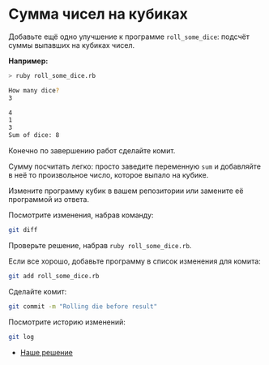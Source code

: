 # Сумма чисел на кубиках 

Добавьте ещё одно улучшение к программе `roll_some_dice`: подсчёт суммы выпавших на кубиках чисел.

**Например:**

```sh
> ruby roll_some_dice.rb

How many dice?
3

4
1
3
Sum of dice: 8
```

Конечно по завершению работ сделайте комит.

<div class="rubyrush-task-hint">

Сумму посчитать легко: просто заведите переменную `sum` и добавляйте в неё то произвольное число, которое выпало на кубике.

</div>


<div class="rubyrush-task-answer">

Измените программу кубик в вашем репозитории или замените её программой из ответа.

Посмотрите изменения, набрав команду:

```sh
git diff
```

Проверьте решение, набрав `ruby roll_some_dice.rb`.

Если все хорошо, добавьте программу в список изменения для комита:

```sh
git add roll_some_dice.rb
```

Сделайте комит:

```sh
git commit -m "Rolling die before result"
```

Посмотрите историю изменений:

```sh
git log
```
<ul>
<li><a href="https://github.com/aristofun/rubyrush-path/blob/master/steps/vcs-git-04/solution/roll_some_dice.rb" class="rubyrush-task-solution-link">Наше решение</a></li></ul>

</div>
